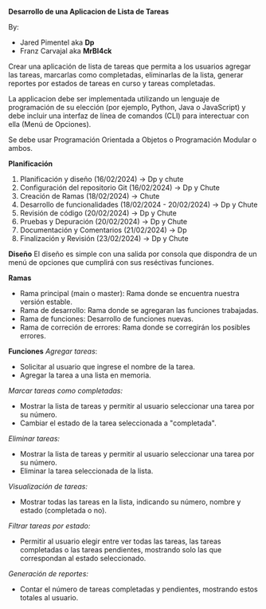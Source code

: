 **Desarrollo de una Aplicacion de Lista de Tareas**

By: 
- Jared Pimentel aka **Dp**
- Franz Carvajal aka **MrBl4ck**

Crear una aplicación de lista de tareas que permita a los usuarios agregar las tareas, marcarlas como completadas, eliminarlas de la lista, generar reportes por estados de tareas en curso y tareas completadas.

La applicacion debe ser implementada utilizando un lenguaje de programación de su elección (por ejemplo, Python, Java o JavaScript) y debe incluir una interfaz de línea de comandos (CLI) para interectuar con ella (Menú de Opciones).

Se debe usar Programación Orientada a Objetos o Programación Modular o ambos.

**Planificación**
1. Planificación y diseño (16/02/2024) -> Dp y chute
2. Configuración del repositorio Git (16/02/2024) -> Dp y Chute
3. Creación de Ramas (18/02/2024) -> Chute
4. Desarrollo de funcionalidades (18/02/2024 - 20/02/2024) -> Dp y Chute
5. Revisión de código (20/02/2024) -> Dp y Chute
6. Pruebas y Depuración (20/02/2024) -> Dp y Chute
7. Documentación y Comentarios (21/02/2024) -> Dp
8. Finalización y Revisión (23/02/2024) -> Dp y Chute

**Diseño**
El diseño es simple con una salida por consola que dispondra de un menú de opciones que cumplirá con sus reséctivas funciones.

**Ramas**
- Rama principal (main o master): Rama donde se encuentra nuestra versión estable.
- Rama de desarrollo: Rama donde se agregaran las funciones trabajadas.
- Rama de funciones: Desarrollo de funciones nuevas.
- Rama de correción de errores: Rama donde se corregirán los posibles errores.

**Funciones**
_Agregar tareas_:
  - Solicitar al usuario que ingrese el nombre de la tarea.
  - Agregar la tarea a una lista en memoria.

_Marcar tareas como completadas:_
  - Mostrar la lista de tareas y permitir al usuario seleccionar una tarea por su número.
  - Cambiar el estado de la tarea seleccionada a "completada".

_Eliminar tareas:_
  - Mostrar la lista de tareas y permitir al usuario seleccionar una tarea por su número.
  - Eliminar la tarea seleccionada de la lista.

_Visualización de tareas:_
  - Mostrar todas las tareas en la lista, indicando su número, nombre y estado (completada o no).

_Filtrar tareas por estado:_
  - Permitir al usuario elegir entre ver todas las tareas, las tareas completadas o las tareas pendientes, mostrando solo las que correspondan al estado seleccionado.

_Generación de reportes:_
  - Contar el número de tareas completadas y pendientes, mostrando estos totales al usuario.
